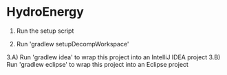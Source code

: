 # HydroEnergy

1) Run the setup script

2) Run 'gradlew setupDecompWorkspace'

3.A) Run 'gradlew idea' to wrap this project into an IntelliJ IDEA project
3.B) Run 'gradlew eclipse' to wrap this project into an Eclipse project
